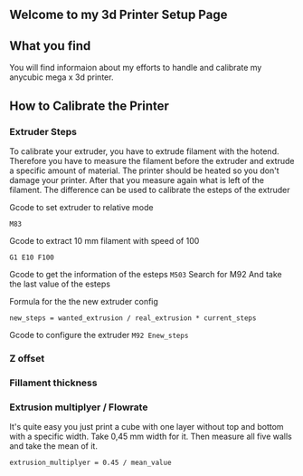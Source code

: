 ## Welcome to my 3d Printer Setup Page

## What you find
You will find informaion about my efforts to handle and calibrate my anycubic mega x 3d printer. 

## How to Calibrate the Printer

### Extruder Steps
To calibrate your extruder, you have to extrude filament with the hotend. 
Therefore you have to measure the filament before the extruder and extrude a specific amount of material. The printer should be heated so you don't damage your printer.
After that you measure again what is left of the filament. The difference can be used to calibrate the esteps of the extruder 

Gcode to set extruder to relative mode

`M83`

Gcode to extract 10 mm filament with speed of 100

`G1 E10 F100`

Gcode to get the information of the esteps
`M503`
Search for M92
And take the last value of the esteps

Formula for the the new extruder config
```
new_steps = wanted_extrusion / real_extrusion * current_steps
````


Gcode to configure the extruder
`M92 Enew_steps`

### Z offset

### Fillament thickness

### Extrusion multiplyer / Flowrate
It's quite easy you just print a cube with one layer without top and bottom with a specific width. Take 0,45 mm width for it.
Then measure all five walls and take the mean of it.
```
extrusion_multiplyer = 0.45 / mean_value
```
